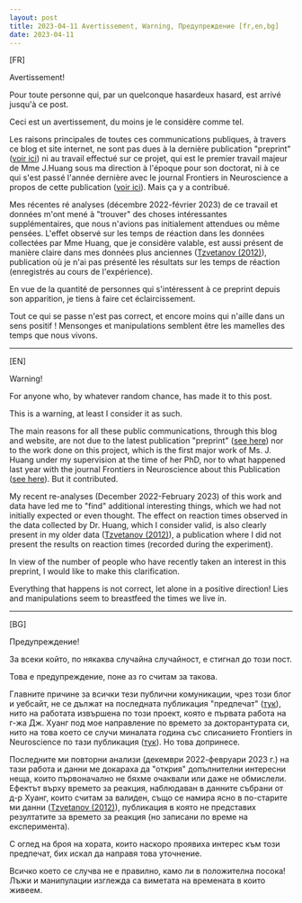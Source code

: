 ```yaml
---
layout: post  
title: 2023-04-11 Avertissement, Warning, Предупреждение [fr,en,bg]  
date: 2023-04-11
---
```


[FR]

Avertissement!

Pour toute personne qui, par un quelconque hasardeux hasard, est arrivé jusqu'à ce post.

Ceci est un avertissement, du moins je le considère comme tel.

Les raisons principales de toutes ces communications publiques, à travers ce blog et site internet, ne sont pas dues à la dernière publication "preprint" ([voir ici](https://www.researchgate.net/publication/369289876_Influences_of_local_and_global_context_on_local_orientation_perception)) ni au travail effectué sur ce projet, qui est le premier travail majeur de Mme J.Huang sous ma direction à l'époque pour son doctorat, ni à ce qui s'est passé l'année dernière avec le journal Frontiers in Neuroscience a propos de cette publication ([voir ici](https://tzvet.github.io/blog/2022/05/20/email-frontiers-mansucript-en)). Mais ça y a contribué.

Mes récentes ré analyses (décembre 2022-février 2023) de ce travail et données m'ont mené à "trouver" des choses intéressantes supplémentaires, que nous n'avions pas initialement attendues ou même pensées. L'effet observé sur les temps de réaction dans les données collectées par Mme Huang, que je considère valable, est aussi présent de manière claire dans mes données plus anciennes ([Tzvetanov (2012)](https://www.researchgate.net/publication/225096002_A_Single_Theoretical_Framework_for_Circular_Features_Processing_in_Humans_Orientation_and_Direction_of_Motion_Compared)), publication où je n'ai pas présenté les résultats sur les temps de réaction (enregistrés au cours de l'expérience).

En vue de la quantité de personnes qui s'intéressent à ce preprint depuis son apparition, je tiens à faire cet éclaircissement.

Tout ce qui se passe n'est pas correct, et encore moins qui n'aille dans un sens positif ! Mensonges et manipulations semblent être les mamelles des temps que nous vivons.

---

[EN]

Warning!

For anyone who, by whatever random chance, has made it to this post.

This is a warning, at least I consider it as such.

The main reasons for all these public communications, through this blog and website, are not due to the latest publication "preprint" ([see here](https://www.researchgate.net/publication/369289876_Influences_of_local_and_global_context_on_local_orientation_perception)) nor to the work done on this project, which is the first major work of Ms. J. Huang under my supervision at the time of her PhD, nor to what happened last year with the journal Frontiers in Neuroscience about this  Publication ([see here](https://tzvet.github.io/blog/2022/05/20/email-frontiers-mansucript-en)). But it contributed.

My recent re-analyses (December 2022-February 2023) of this work and data have led me to "find" additional interesting things, which we had not initially expected or even thought. The effect on reaction times observed in the data collected by Dr. Huang, which I consider valid, is also clearly present in my older data ([Tzvetanov (2012)](https://www.researchgate.net/publication/225096002_A_Single_Theoretical_Framework_for_Circular_Features_Processing_in_Humans_Orientation_and_Direction_of_Motion_Compared)), a publication where I did not present the results on reaction times (recorded during the experiment).

In view of the number of people who have recently taken an interest in this preprint, I would like to make this clarification.

Everything that happens is not correct, let alone in a positive direction! Lies and manipulations seem to breastfeed the times we live in.

---

[BG]

Предупреждение!

За всеки който, по някаква случайна случайност, е стигнал до този пост.

Това е предупреждение, поне аз го считам за такова.

Главните причине за всички тези публични комуникации, чрез този блог и уебсайт, не се дължат на последната публикация "предпечат" ([тук](https://www.researchgate.net/publication/369289876_Influences_of_local_and_global_context_on_local_orientation_perception)), нито на работата извършена по този проект, която е първата работа на г-жа Дж. Хуанг под мое направление по времето за докторантурата си, нито на това което се случи миналата година със списанието Frontiers in Neuroscience по тази публикация ([тук](https://tzvet.github.io/blog/2022/05/20/email-frontiers-mansucript-en)). Но това допринесе.

Последните ми повторни анализи (декември 2022-февруари 2023 г.) на тази работа и данни ме докараха да "открия" допълнителни интересни неща, които първоначално не бяхме очаквали или даже не обмислели. Ефектът върху времето за реакция, наблюдаван в данните събрани от д-р Хуанг, които считам за валиден, също се намира ясно в по-старите ми данни ([Tzvetanov (2012)](https://www.researchgate.net/publication/225096002_A_Single_Theoretical_Framework_for_Circular_Features_Processing_in_Humans_Orientation_and_Direction_of_Motion_Compared)), публикация в която не представих резултатите за времето за реакция (но записани по време на експеримента).

С оглед на броя на хората, които наскоро проявиха интерес към този предпечат, бих искал да направя това уточнение.

Всичко което се случва не е правилно, камо ли в положителна посока! Лъжи и манипулации изглежда са виметата на времената в които живеем.



